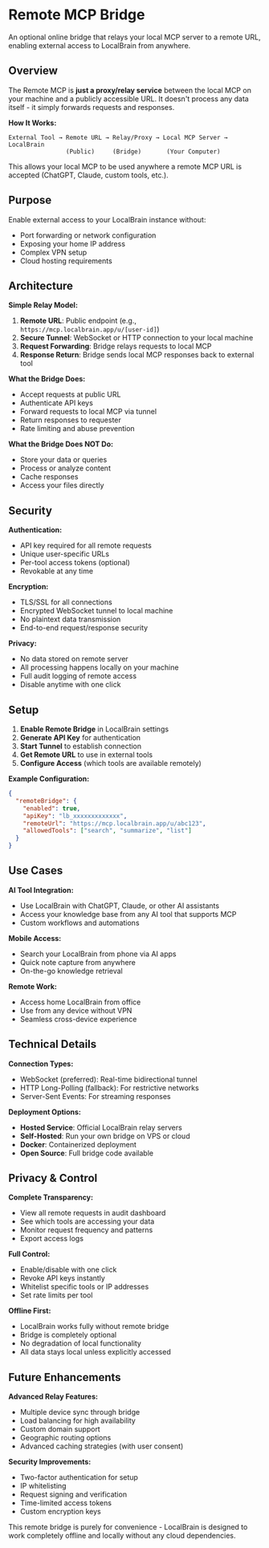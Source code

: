 # Remote MCP Bridge

An optional online bridge that relays your local MCP server to a remote URL, enabling external access to LocalBrain from anywhere.

## Overview

The Remote MCP is **just a proxy/relay service** between the local MCP on your machine and a publicly accessible URL. It doesn't process any data itself - it simply forwards requests and responses.

**How It Works:**
```
External Tool → Remote URL → Relay/Proxy → Local MCP Server → LocalBrain
                (Public)     (Bridge)       (Your Computer)
```

This allows your local MCP to be used anywhere a remote MCP URL is accepted (ChatGPT, Claude, custom tools, etc.).

## Purpose

Enable external access to your LocalBrain instance without:
- Port forwarding or network configuration
- Exposing your home IP address
- Complex VPN setup
- Cloud hosting requirements

## Architecture

**Simple Relay Model:**
1. **Remote URL**: Public endpoint (e.g., `https://mcp.localbrain.app/u/[user-id]`)
2. **Secure Tunnel**: WebSocket or HTTP connection to your local machine
3. **Request Forwarding**: Bridge relays requests to local MCP
4. **Response Return**: Bridge sends local MCP responses back to external tool

**What the Bridge Does:**
- Accept requests at public URL
- Authenticate API keys
- Forward requests to local MCP via tunnel
- Return responses to requester
- Rate limiting and abuse prevention

**What the Bridge Does NOT Do:**
- Store your data or queries
- Process or analyze content
- Cache responses
- Access your files directly

## Security

**Authentication:**
- API key required for all remote requests
- Unique user-specific URLs
- Per-tool access tokens (optional)
- Revokable at any time

**Encryption:**
- TLS/SSL for all connections
- Encrypted WebSocket tunnel to local machine
- No plaintext data transmission
- End-to-end request/response security

**Privacy:**
- No data stored on remote server
- All processing happens locally on your machine
- Full audit logging of remote access
- Disable anytime with one click

## Setup

1. **Enable Remote Bridge** in LocalBrain settings
2. **Generate API Key** for authentication
3. **Start Tunnel** to establish connection
4. **Get Remote URL** to use in external tools
5. **Configure Access** (which tools are available remotely)

**Example Configuration:**
```json
{
  "remoteBridge": {
    "enabled": true,
    "apiKey": "lb_xxxxxxxxxxxxx",
    "remoteUrl": "https://mcp.localbrain.app/u/abc123",
    "allowedTools": ["search", "summarize", "list"]
  }
}
```

## Use Cases

**AI Tool Integration:**
- Use LocalBrain with ChatGPT, Claude, or other AI assistants
- Access your knowledge base from any AI tool that supports MCP
- Custom workflows and automations

**Mobile Access:**
- Search your LocalBrain from phone via AI apps
- Quick note capture from anywhere
- On-the-go knowledge retrieval

**Remote Work:**
- Access home LocalBrain from office
- Use from any device without VPN
- Seamless cross-device experience

## Technical Details

**Connection Types:**
- WebSocket (preferred): Real-time bidirectional tunnel
- HTTP Long-Polling (fallback): For restrictive networks
- Server-Sent Events: For streaming responses

**Deployment Options:**
- **Hosted Service**: Official LocalBrain relay servers
- **Self-Hosted**: Run your own bridge on VPS or cloud
- **Docker**: Containerized deployment
- **Open Source**: Full bridge code available

## Privacy & Control

**Complete Transparency:**
- View all remote requests in audit dashboard
- See which tools are accessing your data
- Monitor request frequency and patterns
- Export access logs

**Full Control:**
- Enable/disable with one click
- Revoke API keys instantly
- Whitelist specific tools or IP addresses
- Set rate limits per tool

**Offline First:**
- LocalBrain works fully without remote bridge
- Bridge is completely optional
- No degradation of local functionality
- All data stays local unless explicitly accessed

## Future Enhancements

**Advanced Relay Features:**
- Multiple device sync through bridge
- Load balancing for high availability
- Custom domain support
- Geographic routing options
- Advanced caching strategies (with user consent)

**Security Improvements:**
- Two-factor authentication for setup
- IP whitelisting
- Request signing and verification
- Time-limited access tokens
- Custom encryption keys

This remote bridge is purely for convenience - LocalBrain is designed to work completely offline and locally without any cloud dependencies.